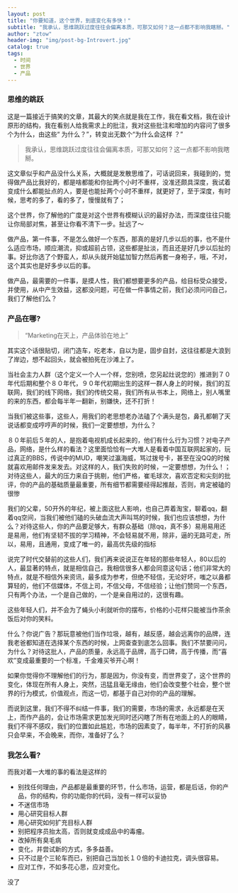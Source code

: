 ```yaml
---
layout: post
title: "你要知道，这个世界，到底变化有多快！"
subtitle: "我承认，思维跳跃过度往往会偏离本质，可那又如何？这一点都不影响我瞎掰。"
author: "ztow"
header-img: "img/post-bg-Introvert.jpg"
catalog: true
tags:
  - 时间
  - 世界
  - 产品
---
```

### 思维的跳跃
这是一篇接近于搞笑的文章，其最大的笑点就是我在工作，我在看文档，我在设计原形的结构，我在看别人给我需求上的批注，我对这些批注和增加的内容问了很多个为什么，由这些“ 为什么？”，转变出无数个“为什么会这样 ？”

> 我承认，思维跳跃过度往往会偏离本质，可那又如何？这一点都不影响我瞎掰。

这文章似乎和产品没什么关系，大概就是发散思维了，可话说回来，我碰到的，觉得做产品比我好的，都是啥都能和你扯两个小时不重样，没准还颇具深度，我试着变成什么都能扯点的人，要是也能扯两个小时不重样，就更好了，至于深度，有时候，思考的多了，看的多了，慢慢就有了；

这个世界，你了解他的广度是对这个世界有模糊认识的最好办法，而深度往往只能让你局部对焦，甚至让你看不清下一步。扯远了～

做产品，第一件事，不是怎么做好一个东西，那真的是好几步以后的事，也不是什么适应市场，顺应潮流，抑或超前占领，这些都是扯淡，而且还是好几步以后扯的事。好比你选了个野蛮人，却从头就开始猛加智力然后再套一身袍子，哦，不对，这个其实也是好多步以后的事。

做产品，最需要的一件事，是摸人性，我们都想要更多的产品，给目标受众接受，并使用，从中产生效益，这都没问题，可在做一件事情之前，我们必须问问自己，我们了解他们么？
### 产品在哪?
> “Marketing在天上，产品体验在地上”

其实这个话很贴切，闭门造车，吃老本，自以为是，固步自封，这往往都是大浪到了岸边，想不起回头，就会被拍死在沙滩上了。

当社会主力人群（这个定义一个人一个样，您别喷，您另起灶说您的）推进到７０年代后期和整个８０年代，９０年代初期出生的这样一群人身上的时候，我们的互联网，我们的线下网络，我们的传统交易，我们所有从书本上，网络上，别人嘴里的来的东西，都会每半年一翻新，别嫌快，还不打折！

当我们被这些事，这些人，用我们的老思想老办法磕了个满头是包，鼻孔都朝了天说话都变成哼哼声的时候，我们一定要想想，为什么？

８０年前后５年的人，是抱着电视机成长起来的，他们有什么行为习惯？对电子产品，网络，是什么样的看法？这里面恰恰有一大堆人是看着中国互联网起家的，玩过真正的BBS，传说中的MUD，嘲笑过瀛海威，骂过拨号卡，甚至在没QQ的时候就喜欢用邮件发来发去。对这样的人，我们失败的时候，一定要想想，为什么！；对待这些人，最大的压力来自于挑剔，他们严格，崔毛球次，喜欢否定和尖刻的批评，你的产品的基础质量最重要，所有细节都需要经得起推敲，否则，肯定被磕的很惨

我们的父辈，50开外的年纪，被上面这批人影响，也自己弄着淘宝，聊着qq，翻着qq空间，当我们被他们磕的头破血流大声叫骂的时候，我们也应该想想，为什么？对待这些人，你的产品要足够大，有群众基础（除qq，真不多）易用易用还是易用，他们有坚韧不拔的学习精神，不会轻易就不用，除非，逼的无路可走，所以，易用，且通用，变成了唯一的，最高优先级的指标

说完了时代交替前的这些人们，我们再来说说正在年轻的那些年轻人，80以后的人，最显著的特点，就是相信自己，我相信很多人都会同意这句话；他们非常大的特点，就是不相信外来资讯，最多成为参考，但绝不轻信，无论好坏，嗤之以鼻都算轻的，他们不信媒体，不信上司，不信父母，不信经验；让他们赞同一个东西，只有两个办法，一个是自己做的，一个是亲自用过的，这很有趣。

这些年轻人们，并不会为了蝇头小利就听你的摆布，价格的小花样只能被当作茶余饭后对你的笑料。

什么？你说广告？那玩意被他们当作垃圾，越有，越反感，越会远离你的品牌，连我老爸都知道在选择某个东西的时候，上网查查到底怎么回事。我们不禁要问问，为什么？对待这批人，产品的质量，永远高于品牌，高于口碑，高于传播，而“喜欢”变成最重要的一个标准，千金难买爷开心啊！

如果你觉得你不理解他们的行为，那是因为，你没有变，而世界变了，这个世界的变化，体现在所有人身上，突然，迅猛且毫无缘由，他们会改变整个社会，整个世界的行为模式，价值观点，而这一切，都基于自己对你的产品的理解。

而说到这里，我们不得不纠结一件事，我们的需要，市场的需求，永远都是在天上，而作产品的，会让市场需求更加发光同时还闪瞎了所有在地面上的人的眼睛，我们不得不感叹，我们的位置如此尴尬，市场的因素变了，每半年，不打折的风暴只会早来，不会晚来，而你，准备好了么？
### 我怎么看?
而我对着一大堆的事的看法是这样的
- 别找任何理由，产品都是最重要的环节，什么市场，运营，都是后话，你的产品，你的结构，你的功能你的代码，没有一样可以妥协
- 不迷信市场
- 用心研究目标人群
- 用心研究如何扩充目标人群
- 别把程序员抬太高，否则就变成成品中的毒瘤。
- 改掉所有臭毛病
- 变化，并尝试新的方式，多多益善。
- 只不过是个三轮车而已，别把自己当加长１０倍的卡迪拉克，调头很容易。
- 应对工作，不如多花心思，应对变化。

没了
